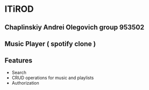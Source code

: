 # ITiROD

## Chaplinskiy Andrei Olegovich group 953502
## Music Player ( spotify clone )

## Features
* Search
* CRUD operations for music and playlists
* Authorization
